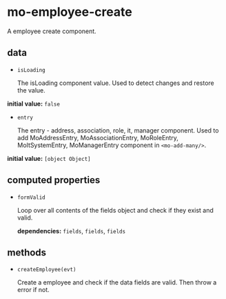 # mo-employee-create 

A employee create component. 

## data 

- `isLoading` 

  The isLoading component value.
  Used to detect changes and restore the value. 

**initial value:** `false` 

- `entry` 

  The entry - address, association, role, it, manager component.
  Used to add MoAddressEntry, MoAssociationEntry, MoRoleEntry,
  MoItSystemEntry, MoManagerEntry component in `<mo-add-many/>`. 

**initial value:** `[object Object]` 

## computed properties 

- `formValid` 

  Loop over all contents of the fields object and check if they exist and valid. 

   **dependencies:** `fields`, `fields`, `fields` 


## methods 

- `createEmployee(evt)` 

  Create a employee and check if the data fields are valid.
  Then throw a error if not. 

